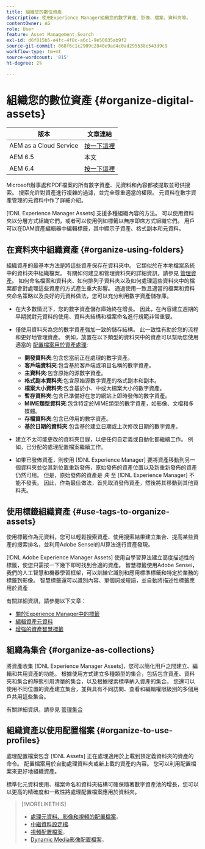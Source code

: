 ```yaml
---
title: 組織您的數位資產
description: 使用Experience Manager組織您的數字資產、影像、檔案、資料夾等。
contentOwner: AG
role: User
feature: Asset Management,Search
exl-id: d6f815b5-e4fc-4f8c-a6c1-9e50035ab9f2
source-git-commit: 068f6c1c2909c2840e9ad4c0ad295538e543d9c9
workflow-type: tm+mt
source-wordcount: '815'
ht-degree: 2%

---
```


# 組織您的數位資產 {#organize-digital-assets}

| 版本 | 文章連結 |
| -------- | ---------------------------- |
| AEM as a Cloud Service  | [按一下這裡](https://experienceleague.adobe.com/docs/experience-manager-cloud-service/content/assets/manage/organize-assets.html?lang=en) |
| AEM 6.5 | 本文 |
| AEM 6.4 | [按一下這裡](https://experienceleague.adobe.com/docs/experience-manager-64/assets/managing/organize-assets.html?lang=en) |

Microsoft辦事處和PDF檔案的所有數字資產、元資料和內容都被提取並可供搜索。 搜索允許對資產進行複雜的過濾，並完全尊重適當的權限。 元資料在數字資產管理的元資料中作了詳細介紹。

[!DNL Experience Manager Assets] 支援多種組織內容的方法。 可以使用資料夾以分層方式組織它們，或者可以使用例如標籤以無序即席方式組織它們。 用戶可以在DAM資產編輯器中編輯標籤，其中顯示子資產、格式副本和元資料。

## 在資料夾中組織資產 {#organize-using-folders}

組織資產的最基本方法是將這些資產保存在資料夾中。 它類似於在本地檔案系統中的資料夾中組織檔案。 有關如何建立和管理資料夾的詳細資訊，請參見 [管理資產](manage-assets.md)。 如何命名檔案和資料夾、如何排列子資料夾以及如何處理這些資料夾中的檔案都會對處理這些資產的方式產生重大影響。 通過使用一致且適當的檔案和資料夾命名策略以及良好的元資料做法，您可以充分利用數字資產儲存庫。

* 在大多數情況下，您的數字資產儲存庫始終在增長。 因此，在內容建立週期的早期就對元資料的使用、資料夾結構和檔案命名進行規範非常重要。
* 僅使用資料夾為您的數字資產強加一致的儲存結構。 此一致性有助於您的流程和更好地管理資產。 例如，放置在以下類型的資料夾中的資產可以幫助您使用適當的 [配置檔案用於資產處理](processing-profiles.md):

   * **開發資料夾**:包含您當前正在處理的數字資產。
   * **客戶端資料夾**:包含基於客戶端或項目名稱的數字資產。
   * **主資料夾**:包含原始的源數字資產。
   * **格式副本資料夾**:包含原始源數字資產的格式副本和副本。
   * **檔案大小資料夾**:包含基於小、中或大檔案大小的數字資產。
   * **暫存資料夾**:包含已準備好在您的網站上即時發佈的數字資產。
   * **MIME類型資料夾**:包含特定於MIME類型的數字資產，如影像、文檔和多媒體。
   * **存檔資料夾**:包含已停用的數字資產。
   * **基於日期的資料夾**:包含基於建立日期或上次修改日期的數字資產。

* 建立不太可能更改的資料夾目錄，以便任何自定義或自動化都繼續工作。 例如，已分配的處理配置檔案繼續工作。
* 如果已發佈資產，則使用 [!DNL Experience Manager] 要將資產移動到另一個資料夾並從其新位置重新發佈，原始發佈的資產位置以及新重新發佈的資產仍然可用。 但是，原始發佈的資產是 *失* 至 [!DNL Experience Manager] 不能不發表。 因此，作為最佳做法，首先取消發佈資產，然後將其移動到其他資料夾。

## 使用標籤組織資產 {#use-tags-to-organize-assets}

使用標籤作為元資料，您可以輕鬆搜索資產、使用搜索結果建立集合、提高某些資產的搜索排名，並利用Adobe Sensei的AI算法進行資產發現。

[!DNL Adobe Experience Manager Assets] 使用自學習算法建立高度描述性的標籤，使您只需按一下幾下即可找到合適的資產。 智慧標籤使用Adobe Sensei，我們的人工智慧和機器學習框架，可以訓練它識別和應用標準標籤和特定於業務的標籤到影像。 智慧標籤還可以識別內容、單個詞或短語，並自動將描述性標籤應用於資產

有關詳細資訊，請參閱以下文章：

* [關於Experience Manager中的標籤](/help/sites-authoring/tags.md)
* [編輯資產元資料](metadata.md)
* [增強的資產智慧標籤](enhanced-smart-tags.md)

## 組織為集合 {#organize-as-collections}

將資產收集 [!DNL Experience Manager Assets]，您可以簡化用戶之間建立、編輯和共用資產的功能。 根據使用方式建立多種類型的集合，包括包含資產、資料夾和集合的靜態引用清單的集合，以及根據搜索標準納入資產的集合。  您還可以使用不同位置的資產建立集合，並與具有不同訪問、查看和編輯權限級別的多個用戶共用這些集合。

有關詳細資訊，請參見 [管理集合](manage-collections.md)

<!-- TBD items: add screenshots where applicable
Any hints/recommendations of when to use what method of organizing? Some examples of how organizing helps towards a better taxonomy and improved content velocity.
Add back links to blog posts by marketing?
-->

## 組織資產以使用配置檔案 {#organize-to-use-profiles}

處理配置檔案包含 [!DNL Assets] 正在處理適用於上載到預定義資料夾的資產的命令。 配置檔案用於自動處理資料夾或新上載的資產的內容。 您可以利用配置檔案來更好地組織資產。

標準化元資料使用、檔案命名和資料夾結構可確保隨著數字資產池的增長，您可以以更高的精確度和一致性將處理配置檔案應用於資料夾。

>[!MORELIKETHIS]
>
>* [處理元資料、影像和視頻的配置檔案](processing-profiles.md)。
>* [中繼資料設定檔](/help/assets/metadata-config.md#metadata-profiles).
>* [視頻配置檔案](video-profiles.md)。
>* [Dynamic Media影像配置檔案](image-profiles.md)。

